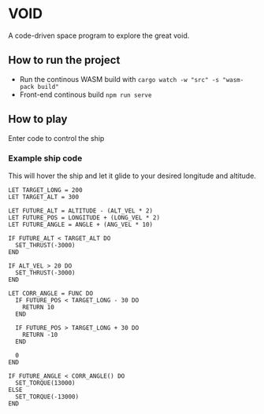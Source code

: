 # VOID

A code-driven space program to explore the great void.

## How to run the project

- Run the continous WASM build with `cargo watch -w "src" -s "wasm-pack build"`
- Front-end continous build `npm run serve`

## How to play

Enter code to control the ship

### Example ship code

This will hover the ship and let it glide to your desired longitude and altitude.

```
LET TARGET_LONG = 200
LET TARGET_ALT = 300

LET FUTURE_ALT = ALTITUDE - (ALT_VEL * 2)
LET FUTURE_POS = LONGITUDE + (LONG_VEL * 2)
LET FUTURE_ANGLE = ANGLE + (ANG_VEL * 10)

IF FUTURE_ALT < TARGET_ALT DO
  SET_THRUST(-3000)
END

IF ALT_VEL > 20 DO
  SET_THRUST(-3000)
END

LET CORR_ANGLE = FUNC DO
  IF FUTURE_POS < TARGET_LONG - 30 DO
    RETURN 10
  END

  IF FUTURE_POS > TARGET_LONG + 30 DO
    RETURN -10
  END

  0
END

IF FUTURE_ANGLE < CORR_ANGLE() DO
  SET_TORQUE(13000)
ELSE
  SET_TORQUE(-13000)
END
```
